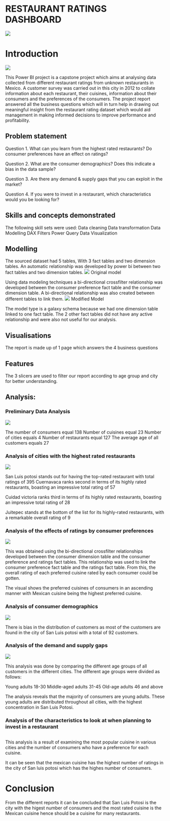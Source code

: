 # RESTAURANT RATINGS DASHBOARD
![](https://github.com/Tah-Stephanie/CAPSTONE-PROJECT-2/blob/main/Restaurant%20ratings.png)

# Introduction
![](https://github.com/Tah-Stephanie/CAPSTONE-PROJECT-2/blob/main/Restaurant%20rating%20dashboard.png)

This Power BI project is a capstone project which  aims at analysing data collected from different restaurant ratings from unknown restaurants in Mexico. A customer survey was carried out in this city in 2012 to collate information about each restaurant, their cuisines, information about their consumers and the preferences of the consumers. The project report answered all the business questions which will in turn help in drawing out meaningful insight from the restaurant rating dataset which would aid management in making informed decisions to improve performance and profitability. 

## Problem statement

Question 1. What can you learn from the highest rated restaurants? Do consumer preferences have an effect on ratings?

 Question 2. What are the consumer demographics? Does this indicate a bias in the data sample?

 Question 3. Are there any demand & supply gaps that you can exploit in the market? 

Question 4. If you were to invest in a restaurant, which characteristics would you be looking for?

## Skills and concepts demonstrated

The following skill sets were used: 
Data cleaning
 Data transformation
 Data Modelling
 DAX
 Filters
 Power Query
 Data Visualization

## Modelling

The sourced dataset had 5 tables, With 3 fact tables and two dimension tables.
An automatic relationship was developed by power bi between two fact tables and two dimension tables.
![](https://github.com/Tah-Stephanie/CAPSTONE-PROJECT-2/blob/main/Original%20model%20with%20automatically%20built%20relationships.png) Original model


Using data modeling techniques a bi-directional crossfilter relationship was developed between the consumer preference fact table and the consumer dimension table. A bi-directional relationship was also created between different tables to link them.
![](https://github.com/Tah-Stephanie/CAPSTONE-PROJECT-2/blob/main/Modified%20model.png) Modified  Model

The model type is a galaxy schema because we had one dimension table linked to one fact table. The 2 other fact tables did not have any active relationship and were also not useful for our analysis.

## Visualisations
The report is made up of 1 page which answers the 4 business questions

## Features
The 3 slicers are used to filter our report according to age group and city for better understanding.

## Analysis:

### Preliminary Data Analysis
![](https://github.com/Tah-Stephanie/CAPSTONE-PROJECT-2/blob/main/Preliminary%20Data%20analysis.png)

The number of consumers equal 138
Number of cuisines equal 23
Number of cities equals 4
Number of restaurants equal 127
The average age of all customers equals 27

### Analysis of cities with the highest rated restaurants
![](https://github.com/Tah-Stephanie/CAPSTONE-PROJECT-2/blob/main/Higest%20rated%20restaurant%20by%20city.png)

San Luis potosi stands out for having the top-rated restaurant with total ratings of 395
Cuernavaca ranks second in terms of its highly rated restaurants, boasting an impressive total rating of 57

Cuidad victoria ranks third in terms of its highly rated restaurants, boasting an impressive total rating of  28

Juitepec stands at the bottom of the list for its highly-rated restaurants, with a remarkable overall rating of 9

### Analysis of the effects of ratings by consumer preferences
![](https://github.com/Tah-Stephanie/CAPSTONE-PROJECT-2/blob/main/Analysis%20of%20the%20effects%20of%20ratings%20by%20consumer%20preferences.png)

This was obtained using the bi-directional crossfilter relationships developed between the consumer dimension table and the consumer preference and ratings fact tables. This relationship was used to link the consumer preference fact table and the ratings fact table. From this, the overall rating of each preferred cuisine rated by each consumer could be gotten.

The visual shows the preferred cuisines of consumers in an ascending manner with Mexican cuisine being the highest preferred cuisine.

### Analysis of consumer demographics 
![](https://github.com/Tah-Stephanie/CAPSTONE-PROJECT-2/blob/main/Analysis%20of%20consumer%20demographics.png)

There is  bias in the distribution of customers as most of the customers are found in the city of  San Luis potosi with a total of 92 customers.

### Analysis of the demand and supply gaps
![](https://github.com/Tah-Stephanie/CAPSTONE-PROJECT-2/blob/main/Analysis%20of%20the%20demand%20and%20supply%20gaps.png)

This analysis was done by comparing the different age groups of all customers in the different cities. The different age groups were divided as follows:

Young adults 18-30
Middle-aged adults 31-45
Old-age adults 46 and above 

The analysis reveals that the majority of consumers are young adults. These young adults are distributed throughout all cities, with the highest concentration in San Luis Potosi.


### Analysis of the characteristics to look at when planning to invest in a restaurant
![]()

This analysis is a result of examining the most popular cuisine in various cities and the number of consumers who have a preference for each cuisine.

It can be seen that the mexican cuisine has the highest number of ratings in the city of San luis potosi which has the highes number of consumers.

# Conclusion
From the different reports it can be concluded that San Luis Potosi is the city with the higest number of consumers and the most rated cuisine is the Mexican cuisine hence should be a cuisine for many restaurants. 
